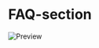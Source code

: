 
# FAQ-section

![Preview](https://github.com/Nripendra-Bhattacharjee/FAQ-section/assets/119849818/483b60b5-1985-4923-a28a-349efb110531)
